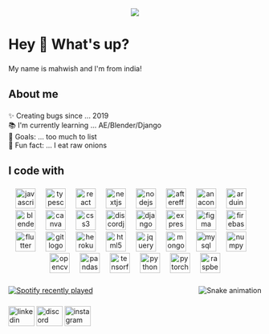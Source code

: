 <div align="center">
    <img src="https://profile-counter.glitch.me/mahwish-dev/count.svg?"  />
  </div>
  
  ###
  
  <h1 align="left">Hey 👋 What's up?</h1>
  
  ###
  
  <p align="left">My name is mahwish and I'm from india!</p>
  
  ###
  
  <h2 align="left">About me</h2>
  
  ###
  
  <p align="left">✨ Creating bugs since ... 2019<br>📚 I'm currently learning ... AE/Blender/Django<br>🎯 Goals: ... too much to list<br>🎲 Fun fact: ... I eat raw onions</p>
  
  ###
  
  <h2 align="left">I code with</h2>
  
  ###
  
  <div align="center">
    <img src="https://cdn.jsdelivr.net/gh/devicons/devicon/icons/javascript/javascript-original.svg" height="40" alt="javascript logo"  />
    <img width="12" />
    <img src="https://cdn.jsdelivr.net/gh/devicons/devicon/icons/typescript/typescript-original.svg" height="40" alt="typescript logo"  />
    <img width="12" />
    <img src="https://cdn.jsdelivr.net/gh/devicons/devicon/icons/react/react-original.svg" height="40" alt="react logo"  />
    <img width="12" />
    <img src="https://cdn.jsdelivr.net/gh/devicons/devicon/icons/nextjs/nextjs-original.svg" height="40" alt="nextjs logo"  />
    <img width="12" />
    <img src="https://cdn.jsdelivr.net/gh/devicons/devicon/icons/nodejs/nodejs-original.svg" height="40" alt="nodejs logo"  />
    <img width="12" />
    <img src="https://cdn.jsdelivr.net/gh/devicons/devicon/icons/aftereffects/aftereffects-original.svg" height="40" alt="aftereffects logo"  />
    <img width="12" />
    <img src="https://cdn.jsdelivr.net/gh/devicons/devicon/icons/anaconda/anaconda-original.svg" height="40" alt="anaconda logo"  />
    <img width="12" />
    <img src="https://cdn.jsdelivr.net/gh/devicons/devicon/icons/arduino/arduino-original.svg" height="40" alt="arduino logo"  />
    <img width="12" />
    <img src="https://cdn.jsdelivr.net/gh/devicons/devicon/icons/blender/blender-original.svg" height="40" alt="blender logo"  />
    <img width="12" />
    <img src="https://cdn.jsdelivr.net/gh/devicons/devicon/icons/canva/canva-original.svg" height="40" alt="canva logo"  />
    <img width="12" />
    <img src="https://cdn.jsdelivr.net/gh/devicons/devicon/icons/css3/css3-original.svg" height="40" alt="css3 logo"  />
    <img width="12" />
    <img src="https://cdn.jsdelivr.net/gh/devicons/devicon/icons/discordjs/discordjs-original.svg" height="40" alt="discordjs logo"  />
    <img width="12" />
    <img src="https://cdn.jsdelivr.net/gh/devicons/devicon/icons/django/django-plain.svg" height="40" alt="django logo"  />
    <img width="12" />
    <img src="https://cdn.jsdelivr.net/gh/devicons/devicon/icons/express/express-original.svg" height="40" alt="express logo"  />
    <img width="12" />
    <img src="https://cdn.jsdelivr.net/gh/devicons/devicon/icons/figma/figma-original.svg" height="40" alt="figma logo"  />
    <img width="12" />
    <img src="https://cdn.jsdelivr.net/gh/devicons/devicon/icons/firebase/firebase-plain.svg" height="40" alt="firebase logo"  />
    <img width="12" />
    <img src="https://cdn.jsdelivr.net/gh/devicons/devicon/icons/flutter/flutter-original.svg" height="40" alt="flutter logo"  />
    <img width="12" />
    <img src="https://cdn.jsdelivr.net/gh/devicons/devicon/icons/git/git-original.svg" height="40" alt="git logo"  />
    <img width="12" />
    <img src="https://cdn.jsdelivr.net/gh/devicons/devicon/icons/heroku/heroku-original.svg" height="40" alt="heroku logo"  />
    <img width="12" />
    <img src="https://cdn.jsdelivr.net/gh/devicons/devicon/icons/html5/html5-original.svg" height="40" alt="html5 logo"  />
    <img width="12" />
    <img src="https://cdn.jsdelivr.net/gh/devicons/devicon/icons/jquery/jquery-original.svg" height="40" alt="jquery logo"  />
    <img width="12" />
    <img src="https://cdn.jsdelivr.net/gh/devicons/devicon/icons/mongodb/mongodb-original.svg" height="40" alt="mongodb logo"  />
    <img width="12" />
    <img src="https://cdn.jsdelivr.net/gh/devicons/devicon/icons/mysql/mysql-original.svg" height="40" alt="mysql logo"  />
    <img width="12" />
    <img src="https://cdn.jsdelivr.net/gh/devicons/devicon/icons/numpy/numpy-original.svg" height="40" alt="numpy logo"  />
    <img width="12" />
    <img src="https://cdn.jsdelivr.net/gh/devicons/devicon/icons/opencv/opencv-original.svg" height="40" alt="opencv logo"  />
    <img width="12" />
    <img src="https://cdn.jsdelivr.net/gh/devicons/devicon/icons/pandas/pandas-original.svg" height="40" alt="pandas logo"  />
    <img width="12" />
    <img src="https://cdn.jsdelivr.net/gh/devicons/devicon/icons/tensorflow/tensorflow-original.svg" height="40" alt="tensorflow logo"  />
    <img width="12" />
    <img src="https://cdn.jsdelivr.net/gh/devicons/devicon/icons/python/python-original.svg" height="40" alt="python logo"  />
    <img width="12" />
    <img src="https://cdn.jsdelivr.net/gh/devicons/devicon/icons/pytorch/pytorch-original.svg" height="40" alt="pytorch logo"  />
    <img width="12" />
    <img src="https://cdn.jsdelivr.net/gh/devicons/devicon/icons/raspberrypi/raspberrypi-original.svg" height="40" alt="raspberrypi logo"  />
  </div>
  
  ###
  
  <div style="display: flex;">
    <div align="left" style="width: 50%;">
      <a href="https://open.spotify.com/user/h060zo0f2rfjseugq1tan4q3y">
        <img src="https://spotify-recently-played-readme.vercel.app/api?user=h060zo0f2rfjseugq1tan4q3y&count=5&unique=true" alt="Spotify recently played"  />
      </a>
    </div>
    <div style="flex-grow: 1;" >
      <img align="right" src="https://raw.githubusercontent.com/mahwish-dev/mahwish-dev/output/snake.svg" alt="Snake animation" />
      </div></div>
  
  ###
  
  <div align="left">
    <img src="https://raw.githubusercontent.com/maurodesouza/profile-readme-generator/master/src/assets/icons/social/linkedin/default.svg" width="52" height="40" alt="linkedin logo"  />
    <img src="https://raw.githubusercontent.com/maurodesouza/profile-readme-generator/master/src/assets/icons/social/discord/default.svg" width="52" height="40" alt="discord logo"  />
    <img src="https://raw.githubusercontent.com/maurodesouza/profile-readme-generator/master/src/assets/icons/social/instagram/default.svg" width="52" height="40" alt="instagram logo"  />
  </div>
  
  ###
